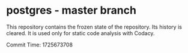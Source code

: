 # postgres - master branch

This repository contains the frozen state of the repository.
Its history is cleared. It is used only for static code
analysis with Codacy.

Commit Time: 1725673708